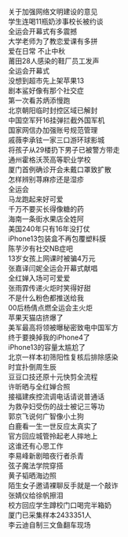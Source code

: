 关于加强网络文明建设的意见  
学生连喝11瓶奶涉事校长被约谈  
全运会开幕式有多震撼  
大学老师为了教恋爱课有多拼  
爱在日常 不止中秋  
莆田28人感染的鞋厂员工发声  
全运会开幕式  
没想到超市先上架苹果13  
剧本鲨好像有那个社交症  
第一次看苏炳添慢跑  
北京朝阳临时封控区域已解封  
中国空军歼16挂弹拦截外国军机  
国家网信办加强账号规范管理  
戚薇李承铉一家三口游环球影城  
将孩子从29楼扔下男子已被警方带走  
通州霍格沃茨高等职业学校  
厦门首例确诊开会未戴口罩致扩散  
怎样辨别荨麻疹还是湿疹  
全运会  
马龙跑起来好可爱  
千万不要买长得像糖的药  
海南一条街水果店全姓阿  
美国240年只有16年没打仗  
iPhone13包装盒不再包覆塑料膜  
陈芋汐有社交NB症吧  
13岁女孩上网课时被骗4万元  
张嘉译闫妮全运会开幕式献唱  
全红婵入场可可爱爱  
张雨霏传递火炬时笑得好甜  
不是什么粉色都推送给我  
00后杨倩点燃全运会主火炬  
苹果天猫店挤爆了  
美军最高将领被曝秘密致电中国军方  
终于要换掉我的iPhone4了  
iPhone13的容量太尴尬了  
北京一样本初筛阳性复核后排除感染  
时宜扑倒周生辰  
豆豆口技还原十元快剪全流程  
许昕晒与全红婵合照  
接福建疾控流调电话请说普通话  
为救孕妇受伤的战士被记三等功  
郭京飞说何广智像小土狗  
白鹿看一生一世反应太真实了  
官方回应城管拎起老人摔地上  
这谁还有心思工作  
李易峰新剧暗夜行者杀青  
弦子魔法学院穿搭  
黄子韬晒海边照  
陌生女子邀请裸聊反手就是一个敲诈  
张婧仪给徐帆擦泪  
校方回应学生蹲校门口喝完半箱奶  
厦门已采集样本2433351人  
李云迪自制三文鱼翻车现场  
